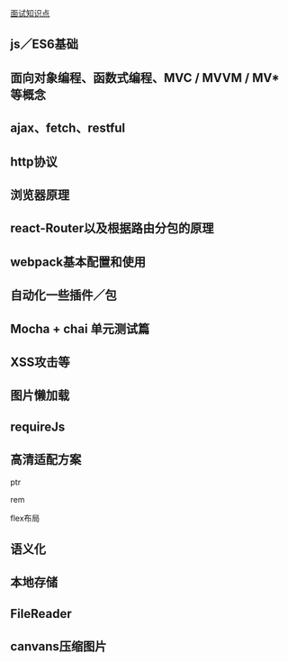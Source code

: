 
[面试知识点](https://note.youdao.com/share/?id=146eeabed847c0289a287701ec10c758&type=notebook#/)

## js／ES6基础

## 面向对象编程、函数式编程、MVC / MVVM / MV* 等概念

## ajax、fetch、restful

## http协议

## 浏览器原理

## react-Router以及根据路由分包的原理

## webpack基本配置和使用

## 自动化一些插件／包

## Mocha + chai 单元测试篇

## XSS攻击等

## 图片懒加载

## requireJs

## 高清适配方案
ptr

rem

flex布局

## 语义化


## 本地存储


## FileReader

## canvans压缩图片